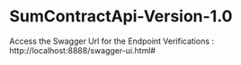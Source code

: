 # SumContractApi-Version-1.0

Access the Swagger Url for the Endpoint Verifications : http://localhost:8888/swagger-ui.html#
